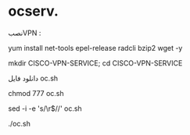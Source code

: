 # ocserv.





نصبVPN :

yum install net-tools epel-release radcli bzip2 wget -y


mkdir CISCO-VPN-SERVICE; cd CISCO-VPN-SERVICE

دانلود فایل oc.sh

chmod 777 oc.sh

sed -i -e 's/\r$//' oc.sh

./oc.sh
